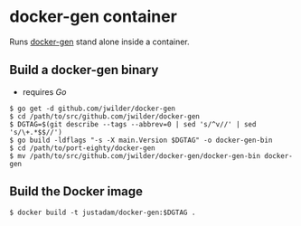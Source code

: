 docker-gen container
====================

Runs [docker-gen](https://github.com/jwilder/docker-gen) stand alone inside a container. 

## Build a docker-gen binary

* requires *Go*

```
$ go get -d github.com/jwilder/docker-gen
$ cd /path/to/src/github.com/jwilder/docker-gen
$ DGTAG=$(git describe --tags --abbrev=0 | sed 's/^v//' | sed 's/\+.*$$//')
$ go build -ldflags "-s -X main.Version $DGTAG" -o docker-gen-bin
$ cd /path/to/port-eighty/docker-gen
$ mv /path/to/src/github.com/jwilder/docker-gen/docker-gen-bin docker-gen
```

## Build the Docker image

```
$ docker build -t justadam/docker-gen:$DGTAG .
```
